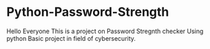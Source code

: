 # Python-Password-Strength

Hello Everyone
This is a project on Password Stregnth checker Using python 
Basic project in field of cybersecurity.
